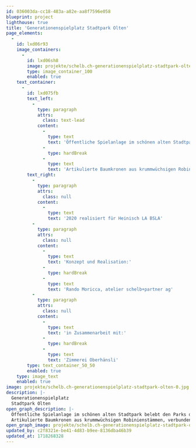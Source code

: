 ```yaml
---
id: 036003da-cc18-483a-a82e-aa8f7596e058
blueprint: project
lighthouse: true
title: 'Generationenspielplatz Stadtpark Olten'
page_elements:
  -
    id: lxd06r93
    image_containers:
      -
        id: lxd06sh8
        image: projekte/schelb.ch-generationenspielplatz-stadtpark-olten-0.jpg
        type: image_container_100
        enabled: true
    text_container:
      -
        id: lxd075fb
        text_left:
          -
            type: paragraph
            attrs:
              class: text-lead
            content:
              -
                type: text
                text: 'Öffentliche Spielanlage im schönen alten Stadtpark belebt den Parks durch Zusammenführen von Generationen.'
              -
                type: hardBreak
              -
                type: text
                text: 'Artikulierte Baumkronen aus krummwüchsigen Robinienstämmen, verbunden durch diverse Netz- und Seilaufstiege, Hängebrücken und hölzerne Treppenaufstiege. Baumhaus für die Kleinsten mit Rutsche und grossem Sand-/ Wasserbereich.'
        text_right:
          -
            type: paragraph
            attrs:
              class: null
            content:
              -
                type: text
                text: '2020 realisiert für Heinisch LA BSLA'
          -
            type: paragraph
            attrs:
              class: null
            content:
              -
                type: text
                text: 'Konzept und Realisation:'
              -
                type: hardBreak
              -
                type: text
                text: 'Rando Moricca, atelier schelb+partner ag'
          -
            type: paragraph
            attrs:
              class: null
            content:
              -
                type: text
                text: 'in Zusammenarbeit mit:'
              -
                type: hardBreak
              -
                type: text
                text: 'Zimmerei Oberhänsli'
        type: text_container_50_50
        enabled: true
    type: image_text
    enabled: true
image: projekte/schelb.ch-generationenspielplatz-stadtpark-olten-0.jpg
description: |-
  Generationenspielplatz
  Stadtpark Olten
open_graph_description: |-
  Öffentliche Spielanlage im schönen alten Stadtpark belebt den Parks durch Zusammenführen von Generationen.
  Artikulierte Baumkronen aus krummwüchsigen Robinienstämmen, verbunden durch diverse Netz- und Seilaufstiege, Hängebrücken und hölzerne Treppenaufstiege. Baumhaus für die Kleinsten mit Rutsche und grossem Sand-/ Wasserbereich.
open_graph_image: projekte/schelb.ch-generationenspielplatz-stadtpark-olten-0.jpg
updated_by: c2f8321e-be41-4d83-b9ee-8136dba46b39
updated_at: 1718268328
---
```

